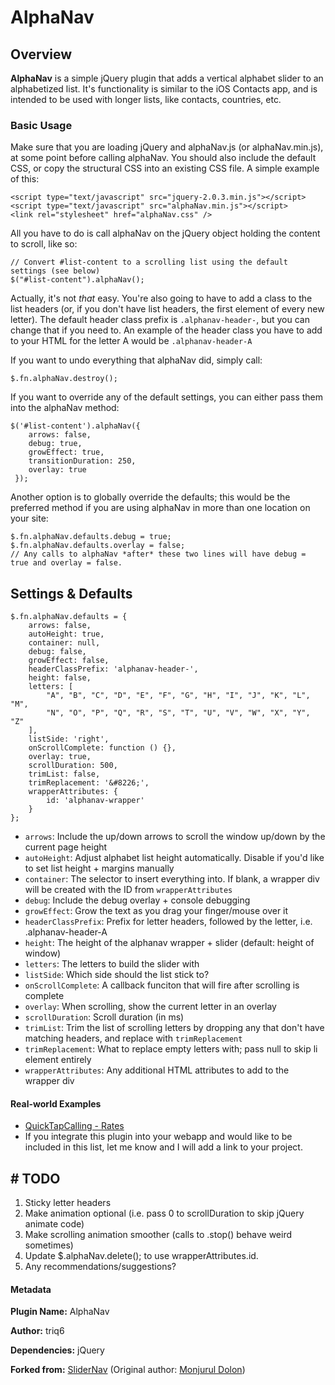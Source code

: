 # AlphaNav
## Overview
**AlphaNav** is a simple jQuery plugin that adds a vertical alphabet slider to an alphabetized list. It's functionality is similar to the iOS Contacts app, and is intended to be used with longer lists, like contacts, countries, etc.

### Basic Usage
Make sure that you are loading jQuery and alphaNav.js (or alphaNav.min.js), at some point before calling alphaNav. You should also include the default CSS, or copy the structural CSS into an existing CSS file. A simple example of this:
    
    <script type="text/javascript" src="jquery-2.0.3.min.js"></script>
    <script type="text/javascript" src="alphaNav.min.js"></script>
    <link rel="stylesheet" href="alphaNav.css" />

All you have to do is call alphaNav on the jQuery object holding the content to scroll, like so:

	// Convert #list-content to a scrolling list using the default settings (see below)
	$("#list-content").alphaNav();

Actually, it's not *that* easy. You're also going to have to add a class to the list headers (or, if you don't have list headers, the first element of every new letter). The default header class prefix is `.alphanav-header-`, but you can change that if you need to. An example of the header class you have to add to your HTML for the letter A would be `.alphanav-header-A`

If you want to undo everything that alphaNav did, simply call:

	$.fn.alphaNav.destroy();
	
If you want to override any of the default settings, you can either pass them into the alphaNav method:

    $('#list-content').alphaNav({
        arrows: false,
        debug: true,
        growEffect: true,
        transitionDuration: 250,
        overlay: true
     });
 
Another option is to globally override the defaults; this would be the preferred method if you are using alphaNav in more than one location on your site:

    $.fn.alphaNav.defaults.debug = true;
    $.fn.alphaNav.defaults.overlay = false;
	// Any calls to alphaNav *after* these two lines will have debug = true and overlay = false.
	
## Settings & Defaults
    $.fn.alphaNav.defaults = {
        arrows: false,
        autoHeight: true,
        container: null,
        debug: false,
        growEffect: false,
        headerClassPrefix: 'alphanav-header-',
        height: false,
        letters: [
            "A", "B", "C", "D", "E", "F", "G", "H", "I", "J", "K", "L", "M",
            "N", "O", "P", "Q", "R", "S", "T", "U", "V", "W", "X", "Y", "Z"
        ],
        listSide: 'right',
        onScrollComplete: function () {},
        overlay: true,
        scrollDuration: 500,
        trimList: false,
        trimReplacement: '&#8226;',
        wrapperAttributes: {
            id: 'alphanav-wrapper'
        }
    };
 * `arrows`: Include the up/down arrows to scroll the window up/down by the current page height
 * `autoHeight`: Adjust alphabet list height automatically. Disable if you'd like to set list height + margins manually
 * `container`: The selector to insert everything into. If blank, a wrapper div will be created with the ID from `wrapperAttributes`
 * `debug`: Include the debug overlay + console debugging
 * `growEffect`: Grow the text as you drag your finger/mouse over it
 * `headerClassPrefix`: Prefix for letter headers, followed by the letter, i.e. .alphanav-header-A
 * `height`: The height of the alphanav wrapper + slider (default: height of window)
 * `letters`: The letters to build the slider with
 * `listSide`: Which side should the list stick to?
 * `onScrollComplete`: A callback funciton that will fire after scrolling is complete
 * `overlay`: When scrolling, show the current letter in an overlay
 * `scrollDuration`: Scroll duration (in ms)
 * `trimList`: Trim the list of scrolling letters by dropping any that don't have matching headers, and replace with `trimReplacement`
 * `trimReplacement`:  What to replace empty letters with; pass null to skip li element entirely
 * `wrapperAttributes`: Any additional HTML attributes to add to the wrapper div
 
#### Real-world Examples
 * [QuickTapCalling - Rates](https://quicktapcalling.com/rates)
 * If you integrate this plugin into your webapp and would like to be included in this list, let me know and I will add a link to your project.

## # TODO # 
 1. Sticky letter headers
 1. Make animation optional (i.e. pass 0 to scrollDuration to skip jQuery animate code)
 1. Make scrolling animation smoother (calls to .stop() behave weird sometimes)
 1. Update $.alphaNav.delete(); to use wrapperAttributes.id.
 1. Any recommendations/suggestions?
 
#### Metadata
**Plugin Name:** AlphaNav

**Author:** triq6

**Dependencies:** jQuery

**Forked from:** [SliderNav](https://github.com/DevGrow/SliderNav) (Original author: [Monjurul Dolon](http://mdolon.com/))